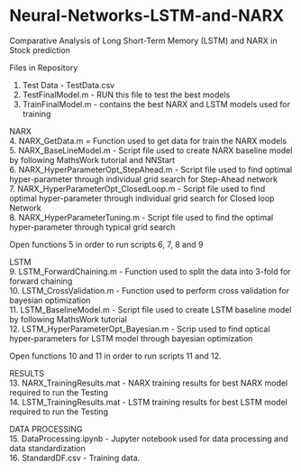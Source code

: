 # Neural-Networks-LSTM-and-NARX

Comparative Analysis of Long Short-Term Memory (LSTM) and NARX in Stock prediction<br/>

Files in Repository <br/>  
1. Test Data - TestData.csv<br/> 
2. TestFinalModel.m - RUN this file to test the best models<br/>
3. TrainFinalModel.m - contains the best NARX and LSTM models used for training<br/>

NARX<br/>
4. NARX_GetData.m = Function used to get data for train the NARX models<br/>
5. NARX_BaseLineModel.m - Script file used to create NARX baseline model by following MathsWork tutorial and NNStart<br/>
6. NARX_HyperParameterOpt_StepAhead.m - Script file used to find optimal hyper-parameter through individual grid search for Step-Ahead network<br/>
7. NARX_HyperParameterOpt_ClosedLoop.m - Script file used to find optimal hyper-parameter through individual grid search for Closed loop Network<br/>
8. NARX_HyperParameterTuning.m - Script file used to find the optimal hyper-parameter through typical grid search<br/>

Open functions 5 in order to run scripts 6, 7, 8 and 9<br/>

LSTM<br/>
9. LSTM_ForwardChaining.m - Function used to split the data into 3-fold for forward chaining <br/>
10. LSTM_CrossValidation.m - Function used to perform cross validation for bayesian optimization <br/>
11. LSTM_BaselineModel.m - Script file used to create LSTM baseline model by following MathsWork tutorial <br/>
12. LSTM_HyperParameterOpt_Bayesian.m - Scrip used to find optical hyper-parameters for LSTM model through bayesian optimization <br/>

Open functions 10 and 11 in order to run scripts 11 and 12. <br/>

RESULTS <br/>
13. NARX_TrainingResults.mat - NARX training results for best NARX model required to run the Testing <br/>
14. LSTM_TrainingResults.mat - LSTM training results for best LSTM model required to run the Testing <br/>

DATA PROCESSING <br/>
15. DataProcessing.ipynb - Jupyter notebook used for data processing and data standardization <br/> 
16. StandardDF.csv - Training data. <br/>
